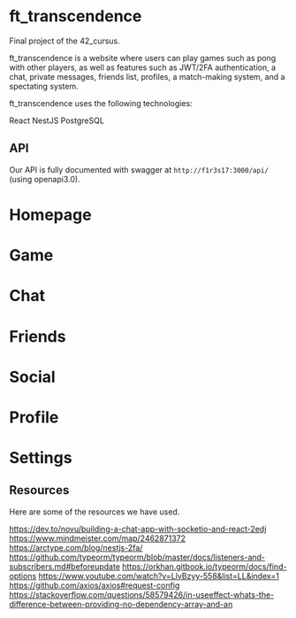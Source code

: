 # ft_transcendence
Final project of the 42_cursus.<br>

ft_transcendence is a website where users can play games such as pong with other players, as well as features such as JWT/2FA authentication, a chat, private messages, friends list, profiles, a match-making system, and a spectating system.

ft_transcendence uses the following technologies:

React
NestJS
PostgreSQL

## API
Our API is fully documented with swagger at `http://f1r3s17:3000/api/` (using openapi3.0).<br>

# Homepage

# Game

# Chat

# Friends

# Social

# Profile

# Settings


## Resources
Here are some of the resources we have used.

https://dev.to/novu/building-a-chat-app-with-socketio-and-react-2edj
https://www.mindmeister.com/map/2462871372
https://arctype.com/blog/nestjs-2fa/
https://github.com/typeorm/typeorm/blob/master/docs/listeners-and-subscribers.md#beforeupdate
https://orkhan.gitbook.io/typeorm/docs/find-options
https://www.youtube.com/watch?v=LlvBzyy-558&list=LL&index=1
https://github.com/axios/axios#request-config
https://stackoverflow.com/questions/58579426/in-useeffect-whats-the-difference-between-providing-no-dependency-array-and-an
